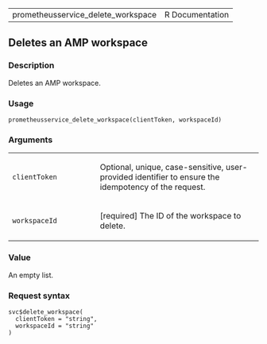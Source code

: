 <table style="width: 100%;">
<tbody>
<tr class="odd">
<td>prometheusservice_delete_workspace</td>
<td style="text-align: right;">R Documentation</td>
</tr>
</tbody>
</table>

## Deletes an AMP workspace

### Description

Deletes an AMP workspace.

### Usage

    prometheusservice_delete_workspace(clientToken, workspaceId)

### Arguments

<table>
<colgroup>
<col style="width: 35%" />
<col style="width: 65%" />
</colgroup>
<tbody>
<tr class="odd">
<td><code
id="prometheusservice_delete_workspace_:_clientToken">clientToken</code></td>
<td><p>Optional, unique, case-sensitive, user-provided identifier to
ensure the idempotency of the request.</p></td>
</tr>
<tr class="even">
<td><code
id="prometheusservice_delete_workspace_:_workspaceId">workspaceId</code></td>
<td><p>[required] The ID of the workspace to delete.</p></td>
</tr>
</tbody>
</table>

### Value

An empty list.

### Request syntax

    svc$delete_workspace(
      clientToken = "string",
      workspaceId = "string"
    )
